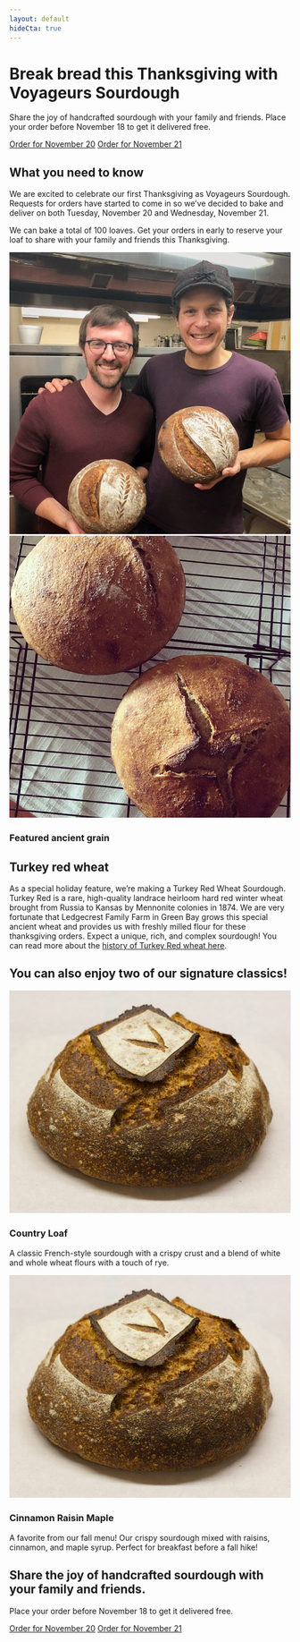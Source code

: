 ```yaml
---
layout: default
hideCta: true
---
```


<div class="pa3 pa4-l vh-100-l flex-ns cover bg-center" style="background-image: url(/images/thanksgiving-3.jpg);">
  <div class="mv4 pv6-l" style="max-width: 850px;">
    <h1 class="mt0 white f2 f1-l lh-title text-shadow">Break bread this Thanksgiving with Voyageurs Sourdough</h1>
    <p class="f4 f3-l white text-shadow" style="max-width: 600px;">Share the joy of handcrafted sourdough with your family and friends. Place your order before November 18 to get it delivered free.</p>
    <a href="https://goo.gl/forms/zHt9PTx3PXeOzVfk2" target="_blank" class="dib link bg-sky white ba bw1 b--white-50 f4 mt2 ph3 pv2 br3 b dim ttu tracked tc">Order for November 20</a>
    <a href="https://goo.gl/forms/M3HtMJZoSsq2u1ls1" target="_blank" class="dib link bg-sky white ba bw1 b--white-50 f4 mt2 ph3 pv2 br3 b dim ttu tracked tc">Order for November 21</a>
  </div>
</div>

<section class="mw8 pa4 center flex-ns items-center">
  <div class="w-60-ns pr4-ns">
    <h2 class="mt0 f3 f2-l fw4 crema lh-title">What you need to know</h2>
    <p>We are excited to celebrate our first Thanksgiving as Voyageurs Sourdough. Requests for orders have started to come in so we’ve decided to bake and deliver on both Tuesday, November 20 and Wednesday, November 21.</p>
    <p>We can bake a total of 100 loaves. Get your orders in early to reserve your loaf to share with your family and friends this Thanksgiving.</p>
  </div>
  <div class="w-40-ns">
    <img class="db w-100 mb3 mb0-ns br-pill" src="/images/ben-and-kevin.jpg">
  </div>
</section>

<section class="mw8 pa4 center flex-ns items-center">
  <div class="w-40-ns">
    <img class="db w-100 mb3 mb0-ns br4" src="/images/antiquity-emmer.jpg">
  </div>
  <div class="w-60-ns pl4-ns">
    <h3 class="mv0 f6 f4-l ttu tracked sky">Featured ancient grain</h3>
    <h2 class="mt0 f3 f2-l fw4 crema lh-title">Turkey red wheat</h2>
    <p>As a special holiday feature, we’re making a Turkey Red Wheat Sourdough. Turkey Red is a rare, high-quality landrace heirloom hard red winter wheat brought from Russia to Kansas by Mennonite colonies in 1874. We are very fortunate that Ledgecrest Family Farm in Green Bay grows this special ancient wheat and provides us with freshly milled flour for these thanksgiving orders. Expect a unique, rich, and complex sourdough! You can read more about the <a target="_blank" class="link crema b" href="https://www.history.com/the-promised-land/the-wheat-chest.html">history of Turkey Red wheat here</a>.</p>
  </div>
</section>

<section class="pa3 pa4-ns mt4 bg-top cover" style="background-image: url(/images/background-pattern.svg);">
  <div class="pa4 mw8 center bg-white">
    <h2 class="mt0 mb4 mw6 center crema f3 f2-l fw4 lh-title tc">You can also enjoy two of our signature classics!</h2>
    <div class="flex-ns">
      <div class="w-50-ns pr3-ns">
        <img class="br4 db w-100 mb3 mb0-ns" src="/images/country-loaf-product.jpg">
        <h3 class="mt0 sky">Country Loaf</h3>
        <p class="mb4">A classic French-style sourdough with a crispy crust and a blend of white and whole wheat flours with a touch of rye.</p>
      </div>
      <div class="w-50-ns pl3-ns">
        <img class="br4 db w-100 mb3 mb0-ns" src="/images/country-loaf-product.jpg">
        <h3 class="mt0 sky">Cinnamon Raisin Maple</h3>
        <p class="mb4">A favorite from our fall menu! Our crispy sourdough mixed with raisins, cinnamon, and maple syrup. Perfect for breakfast before a fall hike!</p>
      </div>
    </div>
  </div>
</section>

<section class="mw8 pv4 pv6-l ph4 center tc">
  <h2 class="mw7 center mt0 f3 f2-l fw4 crema lh-title">Share the joy of handcrafted sourdough with your family and friends.</h2>
  <p class="f4 f3-l">Place your order before November 18 to get it delivered free.</p>
  <a href="https://goo.gl/forms/zHt9PTx3PXeOzVfk2" target="_blank" class="dib link bg-sky white ba bw1 b--white-50 f4 mt2 ph3 pv2 br3 b dim ttu tracked">Order for November 20</a>
  <a href="https://goo.gl/forms/M3HtMJZoSsq2u1ls1" target="_blank" class="dib link bg-sky white ba bw1 b--white-50 f4 mt2 ph3 pv2 br3 b dim ttu tracked">Order for November 21</a>
</section>
